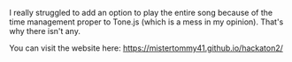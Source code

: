I really struggled to add an option to play the entire song because of the time management proper to Tone.js (which is a mess in my opinion). That's why there isn't any.

You can visit the website here: <https://mistertommy41.github.io/hackaton2/>
